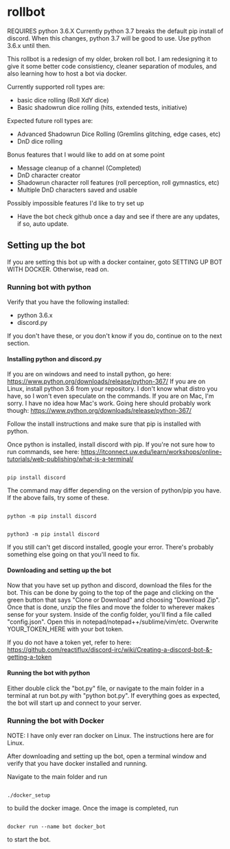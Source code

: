 # rollbot

REQUIRES python 3.6.X
Currently python 3.7 breaks the default pip install of discord. When this changes, python 3.7 will be good to use. Use python 3.6.x until then.

This rollbot is a redesign of my older, broken roll bot. I am redesigning it to give it some better code consistiency, cleaner separation of modules, and also learning how to host a bot via docker.

Currently supported roll types are:
* basic dice rolling (Roll XdY dice)
* Basic shadowrun dice rolling (hits, extended tests, initiative)

Expected future roll types are:
* Advanced Shadowrun Dice Rolling (Gremlins glitching, edge cases, etc)
* DnD dice rolling

Bonus features that I would like to add on at some point
* Message cleanup of a channel (Completed)
* DnD character creator
* Shadowrun character roll features (roll perception, roll gymnastics, etc)
* Multiple DnD characters saved and usable

Possibly impossible features I'd like to try set up
* Have the bot check github once a day and see if there are any updates, if so, auto update.

## Setting up the bot

If you are setting this bot up with a docker container, goto SETTING UP BOT WITH DOCKER. Otherwise, read on.

### Running bot with python

Verify that you have the following installed:
* python 3.6.x
* discord.py

If you don't have these, or you don't know if you do, continue on to the next section.

#### Installing python and discord.py

If you are on windows and need to install python, go here: <https://www.python.org/downloads/release/python-367/>
If you are on Linux, install python 3.6 from your repository. I don't know what distro you have, so I won't even speculate on the commands.
If you are on Mac, I'm sorry. I have no idea how Mac's work. Going here should probably work though: <https://www.python.org/downloads/release/python-367/>

Follow the install instructions and make sure that pip is installed with python.

Once python is installed, install discord with pip. If you're not sure how to run commands, see here: <https://itconnect.uw.edu/learn/workshops/online-tutorials/web-publishing/what-is-a-terminal/>

<code>
pip install discord
</code>

The command may differ depending on the version of python/pip you have. If the above fails, try some of these.

<code>
python -m pip install discord

python3 -m pip install discord
</code>

If you still can't get discord installed, google your error. There's probably something else going on that you'll need to fix.

#### Downloading and setting up the bot

Now that you have set up python and discord, download the files for the bot. This can be done by going to the top of the page and clicking on the green button that says "Clone or Download" and choosing "Download Zip". Once that is done, unzip the files and move the folder to wherever makes sense for your system. Inside of the config folder, you'll find a file called "config.json". Open this in notepad/notepad++/sublime/vim/etc. Overwrite YOUR\_TOKEN\_HERE with your bot token.

If you do not have a token yet, refer to here: <https://github.com/reactiflux/discord-irc/wiki/Creating-a-discord-bot-&-getting-a-token>

#### Running the bot with python

Either double click the "bot.py" file, or navigate to the main folder in a terminal at run bot.py with "python bot.py". If everything goes as expected, the bot will start up and connect to your server.

### Running the bot with Docker

NOTE: I have only ever ran docker on Linux. The instructions here are for Linux.

After downloading and setting up the bot, open a terminal window and verify that you have docker installed and running.

Navigate to the main folder and run 

<code>
./docker_setup
</code>

to build the docker image. Once the image is completed, run 

<code>
docker run --name bot docker_bot
</code>

to start the bot.
